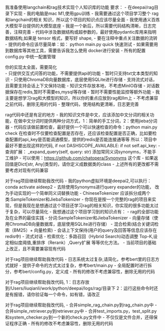 我准备使用langchain和rag技术实现个人知识库的功能
    要求： 
    - 在deepai/rag目录下实现
    - 我的电脑是mac M1,使用gpu训练
    - 我需要通过这个项目学习整个 rag和langchain的相关 知识，所以这个项目的知识点应该尽量全面
    - 我使用通义百炼大模型平台提供的大模型底座
    - 我是一个新后，所以需要代码结构清晰，日志完善，注释完善
    - 代码中涉及数据结构或超参数的，最好使用pydantic库用来指明数据结构,如果是 tensor 格式，要写好 shape,
    - 要在注释中重点关注数据的流转
    - 提供的命令应该尽量简单：如： python main.py quick 快速测试
    - 如果需要用到数据库等其他工具，需要告诉我怎么使用 docker进行安装
    - 所有的配置 config.py 中统一配置管理

你的实现太全面，需要简化   
    - 只提供交互式问答的功能，不需要提供api的功能
    - 暂时只支持txt文本类型的知识
    - 只使用ChromaDB向量数据库，底层使用SQLite进行存储
    - 支持流式对话，且需要支持会话上下文保持功能
    - 知识文件存放本地，不考虑MinIO存储
    - 对话数据保存在redis,暂时不需要es,mysql等存储
    - 暂时不需要性能监控等额外功能
    - 我主要是想学习rag和大模型的知识，所以你的重点应放到rag和llm上
    - 不考虑兼容之前代码，删除无用的代码
    - 整理代码，使用结构更清晰，日志更完善
  
rag代码中还是有足的地方
    - 我的知识文件是中文，应该添加中文分词的相关功能，在做中文分词时提供两种分词方式，1：简单的手工分词，2：使用jieba分词器
    - 代码应该做前置检查，最好提供一个可以快速检查的命令：python main.py check
    在检查时不仅要检查配置是否存在，还应该检查配置是否正确，比如要检查配置的api_key是否能调通模型，提供的redis是否能连接通等等
    所以：项目中最好不要出现这样的代码,
        if not DASHSCOPE_AVAILABLE:
        if not self.api_key:
    - 查询扩展： _expand_query(self, query: str) 添加常同义词synonyms，不能手工维护
      - 可以使用：https://github.com/chatopera/Synonyms 这个库
    - 如果返回值是Dict[str, Any]类型的，请你定义成数据类的class
    - 上述所有的更改都不需要考虑对现有代码兼容



对于rag项目继续帮助我改代码
    - 我的python虚拟环境是deepai2,可以执行：conda activate aideep2
    - 去除使用Synonyms进行query expander的功能， 改为手动实现的一个简单同义词替换功能
    - ChineseTokenizer 应该拆分成两个类:SampleTokenizer和JiebaTokenizer
    - 你现在是按一个完整的rag的项目来实现，但是我现在是想通过这个项目还学习rag的相关知识，你实现的很多功能太过于复杂，可以尽量简化
    - 我想通过这个项目学习到的知识点有：
      - rag的全部功能及在业界的最佳实践
      - 分词:SampleTokenizer和JiebaTokenizer
      - 向量存储（使用ChromaDB向量数据库，底层使用SQLite进行存储）
      - 混合检索(结合关键词检索（BM25）+ 向量检索)
      - 会话上下文保持(用户的query及回答等信息应该存在redis中)
      - 流式对话
      - 检索优化：多路召回（Hybrid Search)动态调整 Top-K,设定相似度阈值,重排序（Rerank）,Query扩展 等等优化方法。
    - 当前项目的基础上改正，且不需要兼容现有代码  


对于rag项目继续帮助我改代码
    - 日志系统太过复杂,请简化，参考bert里的日志方式就好
    - 提供子命令的方式太过复杂，参考bert/main.py
    - 全局配置时进行拆分，参考bert/config.py，定义成
    - 所有的修改不考虑兼容性，删除无用的代码
    

对于rag项目继续帮助我改代码,
    1：日志存放到/Users/liuqianli/work/python/deepai/logs/rag/目录下
    2：运行这些命令时还是有报错，请你验证每一个命令，如有错，请改正

对于rag项目继续帮助我改代码,
    - 合并simple_rag_chain.py到rag_chain.py中
    - 合并simple_retriever.py到retriever.py中
    - 合并test_imports.py，test_split.py和system_checker.py到一个新的check.py文件中
    - 不仅仅是文件合并，还得保证程序正确 
    - 所有的修改不考虑兼容性，删除无用的代码